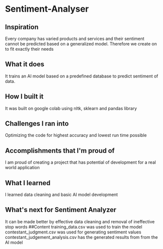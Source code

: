 # Sentiment-Analyser
## Inspiration
Every company has varied products and services and their sentiment cannot be predicted based on a generalized model. Therefore we create on to fit exactly their needs
## What it does
It trains an AI model based on a predefined database to predict sentiment of data.
## How I built it
It was built on google colab using nltk, sklearn and pandas library
## Challenges I ran into
Optimizing the code for highest accuracy and lowest run time possible
## Accomplishments that I'm proud of
I am proud of creating a project that has potential of development for a real world application
## What I learned
I learned data cleaning and basic AI model development
## What's next for Sentiment Analyzer
It can be made better by effective data cleaning and removal of ineffective stop words
##Content
training_data.csv was used to train the model
contestant_judgment.csv was used for generating sentiment values
contestant_judgement_analysis.csv has the generated results from from the AI model
